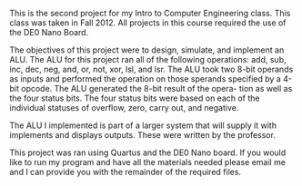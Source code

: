 This is the second project for my Intro to Computer Engineering 
class. This class was taken in Fall 2012. All projects in this
course required the use of the DE0 Nano Board.

The objectives of this project were to design, simulate, and
implement an ALU. The ALU for this project ran all of the 
following operations: add, sub, inc, dec, neg, and, or, not, 
xor, lsl, and lsr. The ALU took two 8-bit operands as inputs
and performed the operation on those sperands specified by a
4-bit opcode. The ALU generated the 8-bit result of the opera-
tion as well as the four status bits. The four status bits were
based on each of the individual statuses of overflow, zero, 
carry out, and negative. 

The ALU I implemented is part of a larger system that will 
supply it with implements and displays outputs. These were 
written by the professor.

This project was ran using Quartus and the DE0 Nano board.
If you would like to run my program and have all the materials 
needed please email me and I can provide you with the remainder
of the required files.